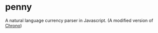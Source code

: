 penny
=====

A natural language currency parser in Javascript. (A modified version of [Chrono](http://wanasit.github.io/pages/chrono/))
